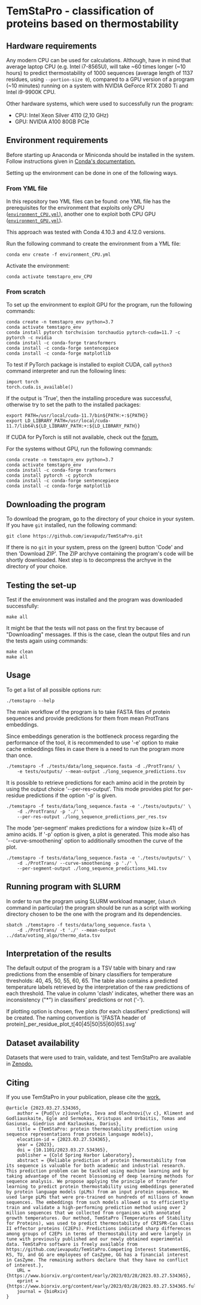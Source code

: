 # TemStaPro - classification of proteins based on thermostability

## Hardware requirements

Any modern CPU can be used for calculations. Although, have 
in mind that average laptop CPU (e.g. Intel i7-8565U), 
will take ~60 times longer (~10 hours) to predict thermostability of 1000 sequences (average length of 
1137 residues, using `--portion-size 0`), 
compared to a GPU 
version of a program (~10 minutes)
running on a system with NVIDIA GeForce RTX 2080 Ti 
and Intel i9-9900K CPU.

Other hardware systems, which were used to successfully run the program:

- CPU: Intel Xeon Silver 4110 (2,10 GHz)
- GPU: NVIDIA A100 80GB PCIe

## Environment requirements

Before starting up Anaconda or Miniconda should be installed
in the system. Follow instructions given in 
[Conda's documentation.](https://docs.conda.io/projects/conda/en/latest/user-guide/install/linux.html)

Setting up the environment can be done in one of the following ways.

### From YML file

In this repository two YML files can be found: one YML file
has the prerequisites for the environment that exploits only 
CPU ([`environment_CPU.yml`](./environment_CPU.yml)), another one to exploit both CPU 
GPU ([`environment_GPU.yml`](./environment_GPU.yml)).

This approach was tested with Conda 4.10.3 and 4.12.0 versions.

Run the following command to create the environment from a 
YML file:
```
conda env create -f environment_CPU.yml
```

Activate the environment:
```
conda activate temstapro_env_CPU
```

### From scratch

To set up the environment to exploit GPU for the program, run the following commands:
```
conda create -n temstapro_env python=3.7
conda activate temstapro_env
conda install pytorch torchvision torchaudio pytorch-cuda=11.7 -c pytorch -c nvidia
conda install -c conda-forge transformers
conda install -c conda-forge sentencepiece
conda install -c conda-forge matplotlib
```

To test if PyTorch package is installed to exploit CUDA,
call `python3` command interpreter and run the 
following lines:
```
import torch
torch.cuda.is_available()
```

If the output is 'True', then the installing procedure was successful,
otherwise try to set the path to the installed packages:
```
export PATH=/usr/local/cuda-11.7/bin${PATH:+:${PATH}}
export LD_LIBRARY_PATH=/usr/local/cuda-11.7/lib64\${LD_LIBRARY_PATH:+:${LD_LIBRARY_PATH}}
```

If CUDA for PyTorch is still not available, check out the [forum.](https://github.com/pytorch/pytorch/issues/30664)

For the systems without GPU, run the following commands:
```
conda create -n temstapro_env python=3.7
conda activate temstapro_env
conda install -c conda-forge transformers
conda install pytorch -c pytorch
conda install -c conda-forge sentencepiece
conda install -c conda-forge matplotlib
```

## Downloading the program

To download the program, go to the directory of your choice in your system.
If you have `git` installed, run the following command:

```
git clone https://github.com/ievapudz/TemStaPro.git
```

If there is no `git` in your system, press on the (green) button 'Code'
and then 'Download ZIP'. The ZIP archyve containing the program's code will be
shortly downloaded. Next step is to decompress the archyve in the directory of 
your choice.

## Testing the set-up

Test if the environment was installed and the program was downloaded 
successfully:
```
make all
```

It might be that the tests will not pass on the first
try because of "Downloading" messages. If this is 
the case, clean the output files
and run the tests again using commands:

```
make clean
make all
```

## Usage

To get a list of all possible options run:
```
./temstapro --help
```

The main workflow of the program is to take FASTA files of protein
sequences and provide predictions for them from mean ProtTrans embeddings. 

Since embeddings generation is the bottleneck process regarding 
the performance of the tool, it is recommended to use '-e' option 
to make cache embeddings files in case there is a need to run the 
program more than once.

```
./temstapro -f ./tests/data/long_sequence.fasta -d ./ProtTrans/ \
    -e tests/outputs/ --mean-output ./long_sequence_predictions.tsv
```

It is possible to retrieve predictions for each amino acid in the protein 
by using the output choice '--per-res-output'. This mode provides plot for per-residue
predictions if the option '-p' is given.

```
./temstapro -f tests/data/long_sequence.fasta -e './tests/outputs/' \
    -d ./ProtTrans/ -p './' \
    --per-res-output ./long_sequence_predictions_per_res.tsv
```

The mode 'per-segment' makes predictions for a window (size k=41) of 
amino acids. If '-p' option is given, a plot is generated. This mode also has 
'--curve-smoothening' option to additionally smoothen the curve of the plot.

```
./temstapro -f tests/data/long_sequence.fasta -e './tests/outputs/' \
    -d ./ProtTrans/ --curve-smoothening -p './' \
    --per-segment-output ./long_sequence_predictions_k41.tsv
```

## Running program with SLURM

In order to run the program using SLURM workload manager,
(`sbatch` command in particular) the program should be run 
as a script with working directory
chosen to be the one with the program and its dependencies.

```
sbatch ./temstapro -f tests/data/long_sequence.fasta \
    -d ./ProtTrans/ -t './' --mean-output ../data/voting_algo/thermo_data.tsv
```

## Interpretation of the results

The default output of the program is a TSV table with binary and raw predictions
from the ensemble of binary classifiers for temperature thresholds: 
40, 45, 50, 55, 60, 65. The table also contains a predicted temperature labels
retrieved by the interpretation of the raw predictions of each threshold. 
The value in column 'clash' indicates, whether there was an inconsistency ("\*") in 
classifiers' predictions or not ('-').

If plotting option is chosen, five plots (for each classifiers' predictions) 
will be created. The naming convention is 
'[FASTA header of protein]\_per\_residue\_plot\_t[40|45|50|55|60|65].svg'

## Dataset availability

Datasets that were used to train, validate, and test TemStaPro are available in 
[Zenodo.](https://doi.org/10.5281/zenodo.7743638)

## Citing

If you use TemStaPro in your publication, please cite the [work.](https://doi.org/10.1101/2023.03.27.534365)

```
@article {2023.03.27.534365,
	author = {Pud{\v z}iuvelyte, Ieva and Olechnovi{\v c}, Kliment and Godliauskaite, Egle and Sermokas, Kristupas and Urbaitis, Tomas and Gasiunas, Giedrius and Kazlauskas, Darius},
	title = {TemStaPro: protein thermostability prediction using sequence representations from protein language models},
	elocation-id = {2023.03.27.534365},
	year = {2023},
	doi = {10.1101/2023.03.27.534365},
	publisher = {Cold Spring Harbor Laboratory},
	abstract = {Reliable prediction of protein thermostability from its sequence is valuable for both academic and industrial research. This prediction problem can be tackled using machine learning and by taking advantage of the recent blossoming of deep learning methods for sequence analysis. We propose applying the principle of transfer learning to predict protein thermostability using embeddings generated by protein language models (pLMs) from an input protein sequence. We used large pLMs that were pre-trained on hundreds of millions of known sequences. The embeddings from such models allowed us to efficiently train and validate a high-performing prediction method using over 2 million sequences that we collected from organisms with annotated growth temperatures. Our method, TemStaPro (Temperatures of Stability for Proteins), was used to predict thermostability of CRISPR-Cas Class II effector proteins (C2EPs). Predictions indicated sharp differences among groups of C2EPs in terms of thermostability and were largely in tune with previously published and our newly obtained experimental data. TemStaPro software is freely available from https://github.com/ievapudz/TemStaPro.Competing Interest StatementEG, KS, TU, and GG are employees of CasZyme, GG has a financial interest in CasZyme. The remaining authors declare that they have no conflict of interest.},
	URL = {https://www.biorxiv.org/content/early/2023/03/28/2023.03.27.534365},
	eprint = {https://www.biorxiv.org/content/early/2023/03/28/2023.03.27.534365.full.pdf},
	journal = {bioRxiv}
}
```
